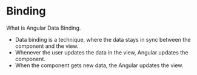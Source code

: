 # Binding

What is Angular Data Binding. <br>
- Data binding is a technique, where the data stays in sync between the component and the view. 
- Whenever the user updates the data in the view, Angular updates the component. 
- When the component gets new data, the Angular updates the view.
